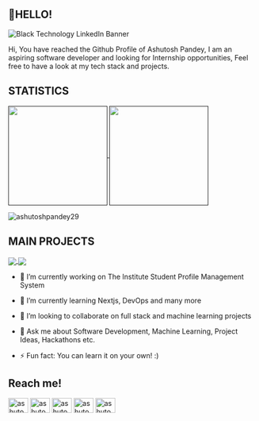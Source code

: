 ## 👋HELLO!

![Black Technology LinkedIn Banner](https://github.com/Ashutoshpandey29/Ashutoshpandey29/assets/121280475/9a2a56d9-0f60-4fbe-9700-ebbc2fad7476)

Hi, You have reached the Github Profile of Ashutosh Pandey, I am an aspiring software developer and looking for Internship opportunities, Feel free to have a look at my tech stack and projects.

## STATISTICS

<!-- [![Anurag's GitHub stats](https://github-readme-stats.vercel.app/api?username=Ashutoshpandey29&show_icons=true&theme=dark)](https://github.com/anuraghazra/github-readme-stats)

[![Top Langs](https://github-readme-stats.vercel.app/api/top-langs/?username=Ashutoshpandey29&layout=donut&theme=dark)](https://github.com/anuraghazra/github-readme-stats) -->

<a href="">
  <img height=200 align="center" src="https://github-readme-stats.vercel.app/api?username=Ashutoshpandey29&show_icons=true&theme=dark" />
</a>
<a href="">
  <img height=200 align="center" src="https://github-readme-stats.vercel.app/api/top-langs?username=Ashutoshpandey29&layout=donut&langs_count=8&card_width=320&show_icons=true&theme=dark" />
</a>

<p><img align="center" padding-top=20px src="https://github-readme-streak-stats.herokuapp.com/?user=ashutoshpandey29&theme=dark" alt="ashutoshpandey29" /></p>

## MAIN PROJECTS

<!--[![Readme Card](https://github-readme-stats.vercel.app/api/pin/?username=Ashutoshpandey29&repo=WBAN_HEALTHCARE&theme=dark)](https://github.com/anuraghazra/github-readme-stats)

[![Readme Card](https://github-readme-stats.vercel.app/api/pin/?username=Ashutoshpandey29&repo=English_to_SQL_converter&theme=dark)](https://github.com/anuraghazra/github-readme-stats)-->

<a href="">
  <img align="center" src="https://github-readme-stats.vercel.app/api/pin/?username=Ashutoshpandey29&repo=WBAN_HEALTHCARE&theme=dark" />
</a>
<a href="">
  <img align="center" src="https://github-readme-stats.vercel.app/api/pin/?username=Ashutoshpandey29&repo=English_to_SQL_converter&theme=dark" />
</a>


- 🔭 I’m currently working on The Institute Student Profile Management System
  
- 🌱 I’m currently learning Nextjs, DevOps and many more
  
- 👯 I’m looking to collaborate on full stack and machine learning projects

- 💬 Ask me about Software Development, Machine Learning, Project Ideas, Hackathons etc.
  
- ⚡ Fun fact: You can learn it on your own! :)

## Reach me!
<p align="left">
<a href="https://linkedin.com/in/ashutosh-pandey-2780211b4" target="blank"><img align="center" src="https://raw.githubusercontent.com/rahuldkjain/github-profile-readme-generator/master/src/images/icons/Social/linked-in-alt.svg" alt="ashutosh-pandey-2780211b4" height="30" width="40" /></a>
<a href="https://kaggle.com/ashutosh2914" target="blank"><img align="center" src="https://raw.githubusercontent.com/rahuldkjain/github-profile-readme-generator/master/src/images/icons/Social/kaggle.svg" alt="ashutosh2914" height="30" width="40" /></a>
<a href="https://instagram.com/ashutosh_pandey29" target="blank"><img align="center" src="https://raw.githubusercontent.com/rahuldkjain/github-profile-readme-generator/master/src/images/icons/Social/instagram.svg" alt="ashutosh_pandey29" height="30" width="40" /></a>
<!-- <a href="https://www.codechef.com/users/ashupandey29" target="blank"><img align="center" src="https://cdn.jsdelivr.net/npm/simple-icons@3.1.0/icons/codechef.svg" alt="ashupandey29" height="30" width="40" /></a> -->
<a href="https://www.leetcode.com/ashutoshpandey29" target="blank"><img align="center" src="https://raw.githubusercontent.com/rahuldkjain/github-profile-readme-generator/master/src/images/icons/Social/leet-code.svg" alt="ashutoshpandey29" height="30" width="40" /></a>
<a href="https://auth.geeksforgeeks.org/user/ashutoahpandey21b" target="blank"><img align="center" src="https://raw.githubusercontent.com/rahuldkjain/github-profile-readme-generator/master/src/images/icons/Social/geeks-for-geeks.svg" alt="ashutoahpandey21b" height="30" width="40" /></a>
</p>



